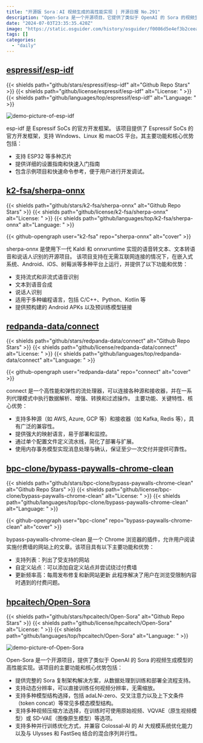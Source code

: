 ```yaml
---
title: "开源版 Sora：AI 视频生成的高性能实现 | 开源日报 No.291"
description: "Open-Sora 是一个开源项目，它提供了类似于 OpenAI 的 Sora 的视频生成模型的高性能实现。该项目的主要功能和核心优势包括提供完整的 Sora 复制架构解决方案，支持动态分辨率，支持多种模型结构选择，支持多种视频压缩方法选择，支持多种并行训练优化方式。它还兼容 Colossal-AI 的 AI 大规模系统优化能力以及与 Ulysses 和 FastSeq 结合的混合序列并行性。如果你对视频生成模型和高性能实现感兴趣，Open-Sora 绝对是一个值得关注的开源项目。"
date: "2024-07-03T23:35:35.420Z"
image: "https://static.osguider.com/history/osguider/f0086d5e4ef3b2ceeae8092efeb1106a.png"
tags: []
categories:
  - "daily"
---
```


## [espressif/esp-idf](https://github.com/espressif/esp-idf)

{{< shields path="github/stars/espressif/esp-idf" alt="Github Repo Stars" >}} {{< shields path="github/license/espressif/esp-idf" alt="License: " >}} {{< shields path="github/languages/top/espressif/esp-idf" alt="Language: " >}}

![demo-picture-of-esp-idf](https://static.osguider.com/history/2024/2346ea5b9bce4b936b1bd72d3b722c8e.png)

esp-idf 是 Espressif SoCs 的官方开发框架。
该项目提供了 Espressif SoCs 的官方开发框架，支持 Windows、Linux 和 macOS 平台。其主要功能和核心优势包括：

- 支持 ESP32 等多种芯片
- 提供详细的设置指南和快速入门指南
- 包含示例项目和快速命令参考，便于用户进行开发调试。
  
## [k2-fsa/sherpa-onnx](https://github.com/k2-fsa/sherpa-onnx)

{{< shields path="github/stars/k2-fsa/sherpa-onnx" alt="Github Repo Stars" >}} {{< shields path="github/license/k2-fsa/sherpa-onnx" alt="License: " >}} {{< shields path="github/languages/top/k2-fsa/sherpa-onnx" alt="Language: " >}}

{{< github-opengraph user="k2-fsa" repo="sherpa-onnx" alt="cover" >}}

sherpa-onnx 是使用下一代 Kaldi 和 onnxruntime 实现的语音转文本、文本转语音和说话人识别的开源项目。
该项目支持在无需互联网连接的情况下，在嵌入式系统、Android、iOS、树莓派等多种平台上运行，并提供了以下功能和优势：

- 支持流式和非流式语音识别
- 文本到语音合成
- 说话人识别
- 适用于多种编程语言，包括 C/C++、Python、Kotlin 等
- 提供预构建的 Android APKs 以及预训练模型链接
  
## [redpanda-data/connect](https://github.com/redpanda-data/connect)

{{< shields path="github/stars/redpanda-data/connect" alt="Github Repo Stars" >}} {{< shields path="github/license/redpanda-data/connect" alt="License: " >}} {{< shields path="github/languages/top/redpanda-data/connect" alt="Language: " >}}

{{< github-opengraph user="redpanda-data" repo="connect" alt="cover" >}}

connect 是一个高性能和弹性的流处理器，可以连接各种源和接收器，并在一系列代理模式中执行数据解析、增强、转换和过滤操作。
主要功能、关键特性、核心优势：

- 支持多种源（如 AWS, Azure, GCP 等）和接收器（如 Kafka, Redis 等），具有广泛的兼容性。
- 提供强大的映射语言，易于部署和监控。
- 通过单个配置文件定义流水线，简化了部署与扩展。
- 使用内存事务模型实现消息处理与确认，保证至少一次交付并提供可靠性。
  
## [bpc-clone/bypass-paywalls-chrome-clean](https://github.com/bpc-clone/bypass-paywalls-chrome-clean)

{{< shields path="github/stars/bpc-clone/bypass-paywalls-chrome-clean" alt="Github Repo Stars" >}} {{< shields path="github/license/bpc-clone/bypass-paywalls-chrome-clean" alt="License: " >}} {{< shields path="github/languages/top/bpc-clone/bypass-paywalls-chrome-clean" alt="Language: " >}}

{{< github-opengraph user="bpc-clone" repo="bypass-paywalls-chrome-clean" alt="cover" >}}

bypass-paywalls-chrome-clean 是一个 Chrome 浏览器的插件，允许用户阅读实施付费墙的网站上的文章。该项目具有以下主要功能和优势：

- 支持列表：列出了受支持的网站
- 自定义站点：可以添加自定义站点并尝试绕过付费墙
- 更新频率高：每周发布修复和新网站更新
此程序解决了用户在浏览受限制内容时遇到的付费问题。
  
## [hpcaitech/Open-Sora](https://github.com/hpcaitech/Open-Sora)

{{< shields path="github/stars/hpcaitech/Open-Sora" alt="Github Repo Stars" >}} {{< shields path="github/license/hpcaitech/Open-Sora" alt="License: " >}} {{< shields path="github/languages/top/hpcaitech/Open-Sora" alt="Language: " >}}

![demo-picture-of-Open-Sora](https://static.osguider.com/subject/github/hpcaitech/Open-Sora/dbc16aea7f06cb05ccd4e1efade57fbd.png)

Open-Sora 是一个开源项目，提供了类似于 OpenAI 的 Sora 的视频生成模型的高性能实现。该项目的主要功能和核心优势包括：

- 提供完整的 Sora 复制架构解决方案，从数据处理到训练和部署全流程支持。
- 支持动态分辨率，可以直接训练任何视频分辨率，无需缩放。
- 支持多种模型结构选择，包括 adaLN-zero、交叉注意力以及上下文条件（token concat）等常见多模态模型结构。
- 支持多种视频压缩方法选择，在训练时可使用原始视频、VQVAE（原生视频模型）或 SD-VAE（图像原生模型）等选项。
- 支持多种并行训练优化方式，并兼容 Colossal-AI 的 AI 大规模系统优化能力以及与 Ulysses 和 FastSeq 结合的混合序列并行性。
  
